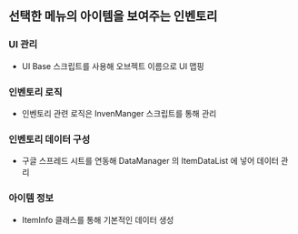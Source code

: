 ## 선택한 메뉴의 아이템을 보여주는 인벤토리

### UI 관리
- UI Base 스크립트를 사용해 오브젝트 이름으로 UI 맵핑

### 인벤토리 로직
- 인벤토리 관련 로직은 InvenManger 스크립트를 통해 관리

### 인벤토리 데이터 구성
- 구글 스프레드 시트를 연동해 DataManager 의 ItemDataList 에 넣어 데이터 관리

### 아이템 정보
- ItemInfo 클래스를 통해 기본적인 데이터 생성
